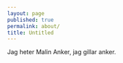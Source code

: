 ```yaml
---
layout: page
published: true
permalink: about/
title: Untitled
---
```



Jag heter Malin Anker, jag gillar anker.